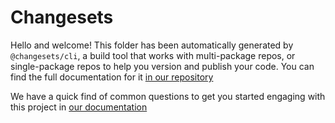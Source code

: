 # Changesets

Hello and welcome! This folder has been automatically generated by `@changesets/cli`, a build tool that works
with multi-package repos, or single-package repos to help you version and publish your code. You can
find the full documentation for it [in our repository](https://github.com/changesets/changesets)

We have a quick find of common questions to get you started engaging with this project in
[our documentation](https://github.com/changesets/changesets/blob/main/docs/common-questions.md)
